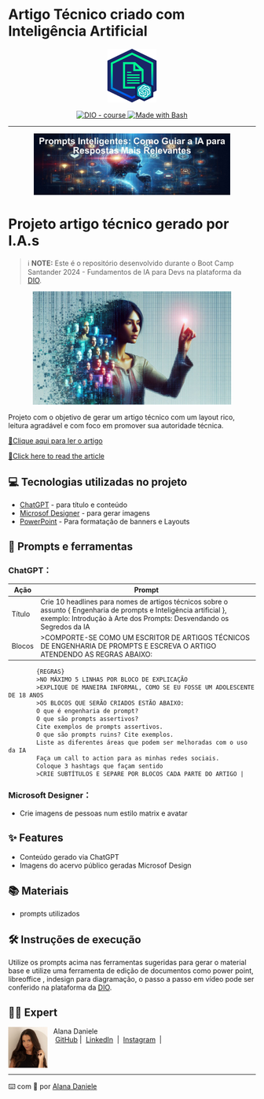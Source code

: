 # Artigo Técnico criado com Inteligência Artificial

<p align="center">
    <img width="100" src="./assets/banner.png">
</p>


<p align="center">
  <a href="https://dio.me/"><img src="https://img.shields.io/badge/DIO-Course-28DA77?logo=youtube" alt="DIO - course">
  </a>
  <a href="https://www.gnu.org/software/bash/" title="Go to Bash homepage"><img src="https://img.shields.io/badge/Prompt-Project-blue?logo=gnu-bash&amp;logoColor=white" alt="Made with Bash">
  </a>
</p>

-------

<p align="center">
  <img 
    src="./assets/artigo.jpg"
    width="400"  
  />
</p>

# Projeto artigo técnico gerado por I.A.s

 > ℹ️ **NOTE:** Este é o repositório desenvolvido durante o Boot Camp Santander 2024 - Fundamentos de IA para Devs na plataforma da [DIO](https://dio.me).

<p align="center">
  <a href="https://medium.com/@alana_d_carneiro/smart-prompts-how-to-guide-ai-for-more-relevant-responses-7ddf02183bd4" title="Preview do Conteúdo">
  <img src="./assets/click.jpeg" width="80%">
  </a>
<p>

Projeto com o objetivo de gerar um artigo técnico com um layout rico, leitura agradável e com foco em promover sua autoridade técnica.

<a href="https://web.dio.me/articles/prompts-inteligentes-como-guiar-a-ia-para-respostas-mais-relevantes?back=%2Farticles&page=1&order=oldest" title="View DIO">📕Clique aqui para ler o artigo</a>

<a href="https://medium.com/@alana_d_carneiro/smart-prompts-how-to-guide-ai-for-more-relevant-responses-7ddf02183bd4" title="View Medium">📕Click here to read the article</a>

## 💻 Tecnologias utilizadas no projeto

- [ChatGPT](https://chat.openai.com/) - para título e conteúdo
- [Microsof Designer](https://designer.microsoft.com/) - para gerar imagens
- [PowerPoint](https://www.microsoft.com/en/microsoft-365/powerpoint) - Para formatação de banners e Layouts

## 📄 Prompts e ferramentas


### ChatGPT：

|   Ação   | Prompt |
|----------|--------|
|  Título  | Crie 10 headlines para nomes de artigos técnicos sobre o assunto { Engenharia de prompts e Inteligência artificial }, exemplo: Introdução à Arte dos Prompts: Desvendando os Segredos da IA |
| Blocos   | >COMPORTE-SE COMO UM ESCRITOR DE ARTIGOS TÉCNICOS DE ENGENHARIA DE PROMPTS E ESCREVA O ARTIGO ATENDENDO AS REGRAS ABAIXO:  
            {REGRAS}  
            >NO MÁXIMO 5 LINHAS POR BLOCO DE EXPLICAÇÃO  
            >EXPLIQUE DE MANEIRA INFORMAL, COMO SE EU FOSSE UM ADOLESCENTE DE 18 ANOS  
            >OS BLOCOS QUE SERÃO CRIADOS ESTÃO ABAIXO:  
            O que é engenharia de prompt?  
            O que são prompts assertivos?  
            Cite exemplos de prompts assertivos.  
            O que são prompts ruins? Cite exemplos.  
            Liste as diferentes áreas que podem ser melhoradas com o uso da IA  
            Faça um call to action para as minhas redes sociais.  
            Coloque 3 hashtags que façam sentido  
            >CRIE SUBTÍTULOS E SEPARE POR BLOCOS CADA PARTE DO ARTIGO |



### Microsoft Designer：

- Crie imagens de pessoas num estilo matrix e avatar



## ✨ Features

- Conteúdo gerado via ChatGPT
- Imagens do acervo público geradas Microsof Design

## 📚 Materiais

- prompts utilizados

## 🛠️ Instruções de execução

Utilize os prompts acima nas ferramentas sugeridas para gerar o material base e utilize uma ferramenta de edição de documentos como power point, libreoffice , indesign para diagramação, o passo a passo em vídeo pode ser conferido na plataforma da [DIO](https://dio.me).

## 👨‍💻 Expert

<p>
    <img 
      align=left 
      margin=10 
      width=80 
      src="./assets/alana.jpg"
    />
    <p>&nbsp&nbsp&nbspAlana Daniele<br>
    &nbsp&nbsp&nbsp
    <a href="https://github.com/a-natureza">
    GitHub</a>&nbsp;|&nbsp;
    <a href="https://www.linkedin.com/in/alana-daniele/">LinkedIn</a>
&nbsp;|&nbsp;
    <a href="https://www.instagram.com/tendanapraia">
    Instagram</a>
&nbsp;|&nbsp;</p>
</p>
<br/><br/>
<p>

---

⌨️ com 💜 por [Alana Daniele](https://github.com/a-natureza)